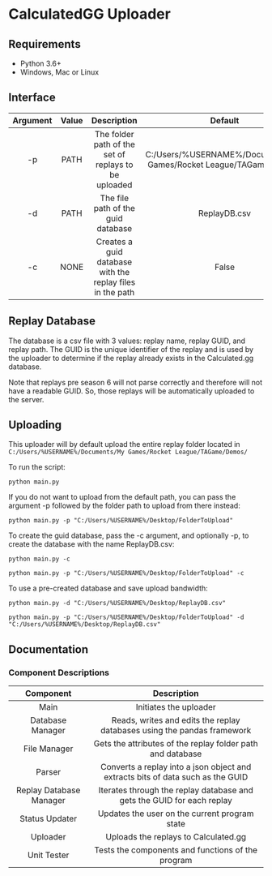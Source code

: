 # CalculatedGG Uploader

## Requirements

- Python 3.6+
- Windows, Mac or Linux

## Interface

| Argument | Value |                        Description                        |                               Default                              | Optional? |
|:--------:|:-----:|:---------------------------------------------------------:|:------------------------------------------------------------------:|:---------:|
|    -p    |  PATH |    The folder path of the set of replays to be uploaded   | C:/Users/%USERNAME%/Documents/My Games/Rocket League/TAGame/Demos/ |    YES    |
|    -d    |  PATH |             The file path of the guid database            |                            ReplayDB.csv                            |    YES    |
|    -c    |  NONE | Creates a guid database with the replay files in the path |                                False                               |    YES    |

## Replay Database

The database is a csv file with 3 values: replay name, replay GUID, and replay path. The GUID is the unique identifier of the replay and is used by the uploader to determine if the replay already exists in the Calculated.gg database.

Note that replays pre season 6 will not parse correctly and therefore will not have a readable GUID. So, those replays will be automatically uploaded to the server.

## Uploading

This uploader will by default upload the entire replay folder located in `C:/Users/%USERNAME%/Documents/My Games/Rocket League/TAGame/Demos/`

To run the script:

    python main.py

If you do not want to upload from the default path, you can pass the argument -p followed by the folder path to upload from there instead:

    python main.py -p "C:/Users/%USERNAME%/Desktop/FolderToUpload"

To create the guid database, pass the -c argument, and optionally -p, to create the database with the name ReplayDB.csv:

    python main.py -c

    python main.py -p "C:/Users/%USERNAME%/Desktop/FolderToUpload" -c

To use a pre-created database and save upload bandwidth:

    python main.py -d "C:/Users/%USERNAME%/Desktop/ReplayDB.csv"

    python main.py -p "C:/Users/%USERNAME%/Desktop/FolderToUpload" -d "C:/Users/%USERNAME%/Desktop/ReplayDB.csv"

## Documentation

### Component Descriptions

|        Component        |                                   Description                                   |
|:-----------------------:|:-------------------------------------------------------------------------------:|
|           Main          |                              Initiates the uploader                             |
|     Database Manager    |     Reads, writes and edits the replay databases using the pandas framework     |
|       File Manager      |            Gets the attributes of the replay folder path and database           |
|          Parser         | Converts a replay into a json object and extracts bits of data such as the GUID |
| Replay Database Manager |      Iterates through the replay database and gets the GUID for each replay     |
|      Status Updater     |                  Updates the user on the current program state                  |
|         Uploader        |                       Uploads the replays to Calculated.gg                      |
|       Unit Tester       |                Tests the components and functions of the program                |